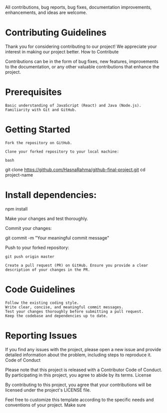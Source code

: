 All contributions, bug reports, bug fixes, documentation improvements, enhancements, and ideas are welcome.

# Contributing Guidelines

Thank you for considering contributing to our project! We appreciate your interest in making our project better.
How to Contribute

Contributions can be in the form of bug fixes, new features, improvements to the documentation, or any other valuable contributions that enhance the project.
# Prerequisites

    Basic understanding of JavaScript (React) and Java (Node.js).
    Familiarity with Git and GitHub.

# Getting Started

    Fork the repository on GitHub.

    Clone your forked repository to your local machine:

    bash

git clone https://github.com/HasnaRahma/github-final-project.git
cd project-name

# Install dependencies:


npm install

Make your changes and test thoroughly.

 Commit your changes:


git commit -m "Your meaningful commit message"

 Push to your forked repository:

    git push origin master

    Create a pull request (PR) on GitHub. Ensure you provide a clear description of your changes in the PR.

# Code Guidelines

    Follow the existing coding style.
    Write clear, concise, and meaningful commit messages.
    Test your changes thoroughly before submitting a pull request.
    Keep the codebase and dependencies up to date.

# Reporting Issues

If you find any issues with the project, please open a new issue and provide detailed information about the problem, including steps to reproduce it.
Code of Conduct

Please note that this project is released with a Contributor Code of Conduct. By participating in this project, you agree to abide by its terms.
License

By contributing to this project, you agree that your contributions will be licensed under the project's LICENSE file.

Feel free to customize this template according to the specific needs and conventions of your project. Make sure
